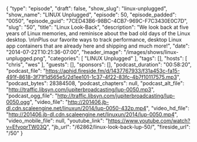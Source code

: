 {
  "type": "episode",
  "draft": false,
  "show_slug": "linux-unplugged",
  "show_name": "LINUX Unplugged",
  "episode": 50,
  "episode_padded": "0050",
  "episode_guid": "7CED43B6-98BC-4CB7-969C-F7C3430E0C7D",
  "slug": "50",
  "title": "Linux Look-Back",
  "description": "We look back at five years of Linux memories, and reminisce about the bad old days of the Linux desktop. \n\nPlus our favorite ways to track performance, desktop Linux app containers that are already here and shipping and much more!",
  "date": "2014-07-22T10:21:36-07:00",
  "header_image": "/images/shows/linux-unplugged.png",
  "categories": [
    "LINUX Unplugged"
  ],
  "tags": [],
  "hosts": [
    "chris",
    "wes"
  ],
  "guests": [],
  "sponsors": [],
  "podcast_duration": "00:58:20",
  "podcast_file": "https://aphid.fireside.fm/d/1437767933/f31a453c-fa15-491f-8618-3f71f1d565e5/2d1ee101-1c37-4f22-83fc-4b7f10117575.mp3",
  "podcast_bytes": 28384508,
  "podcast_chapters": null,
  "podcast_alt_file": "http://traffic.libsyn.com/jupiterbroadcasting/lup-0050.mp3",
  "podcast_ogg_file": "http://traffic.libsyn.com/jupiterbroadcasting/lup-0050.ogg",
  "video_file": "http://201406.jb-dl.cdn.scaleengine.net/linuxun/2014/lup-0050-432p.mp4",
  "video_hd_file": "http://201406.jb-dl.cdn.scaleengine.net/linuxun/2014/lup-0050.mp4",
  "video_mobile_file": null,
  "youtube_link": "https://www.youtube.com/watch?v=EfvoprTW03Q",
  "jb_url": "/62862/linux-look-back-lup-50/",
  "fireside_url": "/50"
}

